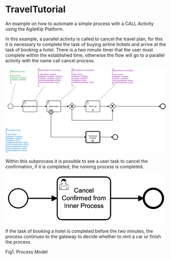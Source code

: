 # TravelTutorial

An example on how to automate a simple process with a CALL Activity using the AgileKip Platform.

In this example, a parallel activity is called to cancel the travel plan, for this it is necessary to complete the task of buying airline tickets and arrive at the task of booking a hotel. There is a two minute timer that the user must complete within the established time, otherwise the flow will go to a parallel activity with the name call cancel process.

![Model](/MODELS/travel-CALL/travel_CALL.png)

Within this subprocess it is possible to see a user task to cancel the confirmation, if it is completed, the running process is completed.

![InnerProcessModel](/MODELS/travel-CALL/InnerProcess.png)

If the task of booking a hotel is completed before the two minutes, the process continues to the gateway to decide whether to rent a car or finish the process.

Fig1. Process Model

